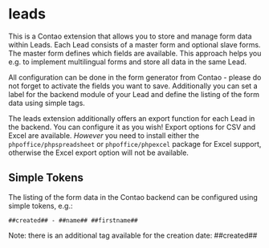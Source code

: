 leads
=====

This is a Contao extension that allows you to store and manage form data within Leads. Each
Lead consists of a master form and optional slave forms. The master form defines which fields are 
available. This approach helps you e.g. to implement multilingual forms and store all data in the 
same Lead.

All configuration can be done in the form generator from Contao - please do not forget to activate 
the fields you want to save. Additionally you can set a label for the backend module of your Lead 
and define the listing of the form data using simple tags.

The leads extension additionally offers an export function for each Lead in the backend. You can 
configure it as you wish! Export options for CSV and Excel are available. _However_ you need to 
install either the `phpoffice/phpspreadsheet` or `phpoffice/phpexcel` package for Excel support, 
otherwise the Excel export option will not be available. 

Simple Tokens
-------------

The listing of the form data in the Contao backend can be configured using simple tokens, e.g.:

    ##created## - ##name## ##firstname##

Note: there is an additional tag available for the creation date: ##created##
